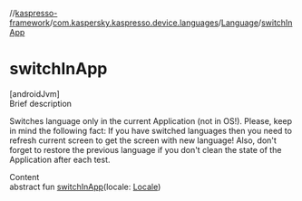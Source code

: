 //[kaspresso-framework](../../index.md)/[com.kaspersky.kaspresso.device.languages](../index.md)/[Language](index.md)/[switchInApp](switch-in-app.md)



# switchInApp  
[androidJvm]  
Brief description  


Switches language only in the current Application (not in OS!). Please, keep in mind the following fact: If you have switched languages then you need to refresh current screen to get the screen with new language! Also, don't forget to restore the previous language if you don't clean the state of the Application after each test.

  
Content  
abstract fun [switchInApp](switch-in-app.md)(locale: [Locale](https://developer.android.com/reference/kotlin/java/util/Locale.html))  



